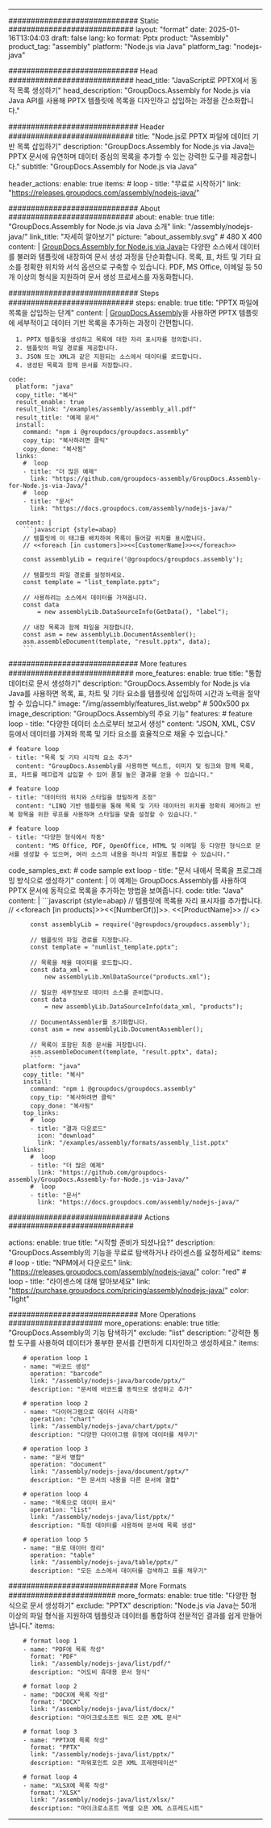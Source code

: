 



---
############################# Static ############################
layout: "format"
date:  2025-01-16T13:04:03
draft: false
lang: ko
format: Pptx
product: "Assembly"
product_tag: "assembly"
platform: "Node.js via Java"
platform_tag: "nodejs-java"

############################# Head ############################
head_title: "JavaScript로 PPTX에서 동적 목록 생성하기"
head_description: "GroupDocs.Assembly for Node.js via Java API를 사용해 PPTX 템플릿에 목록을 디자인하고 삽입하는 과정을 간소화합니다."

############################# Header ############################
title: "Node.js로 PPTX 파일에 데이터 기반 목록 삽입하기" 
description: "GroupDocs.Assembly for Node.js via Java는 PPTX 문서에 유연하며 데이터 중심의 목록을 추가할 수 있는 강력한 도구를 제공합니다."
subtitle: "GroupDocs.Assembly for Node.js via Java" 

header_actions:
  enable: true
  items:
    #  loop
    - title: "무료로 시작하기"
      link: "https://releases.groupdocs.com/assembly/nodejs-java/"
      
############################# About ############################
about:
    enable: true
    title: "GroupDocs.Assembly for Node.js via Java 소개"
    link: "/assembly/nodejs-java/"
    link_title: "자세히 알아보기"
    picture: "about_assembly.svg" # 480 X 400
    content: |
       [GroupDocs.Assembly for Node.js via Java](/assembly/nodejs-java/)는 다양한 소스에서 데이터를 불러와 템플릿에 내장하여 문서 생성 과정을 단순화합니다. 목록, 표, 차트 및 기타 요소를 정확한 위치와 서식 옵션으로 구축할 수 있습니다. PDF, MS Office, 이메일 등 50개 이상의 형식을 지원하여 문서 생성 프로세스를 자동화합니다.

############################# Steps ############################
steps:
    enable: true
    title: "PPTX 파일에 목록을 삽입하는 단계"
    content: |
      [GroupDocs.Assembly](/assembly/nodejs-java/)을 사용하면 PPTX 템플릿에 세부적이고 데이터 기반 목록을 추가하는 과정이 간편합니다.
      
      1. PPTX 템플릿을 생성하고 목록에 대한 자리 표시자를 정의합니다.
      2. 템플릿의 파일 경로를 제공합니다.
      3. JSON 또는 XML과 같은 지원되는 소스에서 데이터를 로드합니다.
      4. 생성된 목록과 함께 문서를 저장합니다.
   
    code:
      platform: "java"
      copy_title: "복사"
      result_enable: true
      result_link: "/examples/assembly/assembly_all.pdf"
      result_title: "예제 문서"
      install:
        command: "npm i @groupdocs/groupdocs.assembly"
        copy_tip: "복사하려면 클릭"
        copy_done: "복사됨"
      links:
        #  loop
        - title: "더 많은 예제"
          link: "https://github.com/groupdocs-assembly/GroupDocs.Assembly-for-Node.js-via-Java/"
        #  loop
        - title: "문서"
          link: "https://docs.groupdocs.com/assembly/nodejs-java/"
          
      content: |
        ```javascript {style=abap}
        // 템플릿에 이 태그를 배치하여 목록이 들어갈 위치를 표시합니다.
        // <<foreach [in customers]>><<[CustomerName]>><</foreach>>
    
        const assemblyLib = require('@groupdocs/groupdocs.assembly');

        // 템플릿의 파일 경로를 설정하세요.
        const template = "list_template.pptx";

        // 사용하려는 소스에서 데이터를 가져옵니다.
        const data 
            = new assemblyLib.DataSourceInfo(GetData(), "label");

        // 내장 목록과 함께 파일을 저장합니다.
        const asm = new assemblyLib.DocumentAssembler();
        asm.assembleDocument(template, "result.pptx", data);
        ```           

############################# More features ############################
more_features:
  enable: true
  title: "통합 데이터로 문서 생성하기"
  description: "GroupDocs.Assembly for Node.js via Java를 사용하면 목록, 표, 차트 및 기타 요소를 템플릿에 삽입하여 시간과 노력을 절약할 수 있습니다."
  image: "/img/assembly/features_list.webp" # 500x500 px
  image_description: "GroupDocs.Assembly의 주요 기능"
  features:
    # feature loop
    - title: "다양한 데이터 소스로부터 보고서 생성"
      content: "JSON, XML, CSV 등에서 데이터를 가져와 목록 및 기타 요소를 효율적으로 채울 수 있습니다."

    # feature loop
    - title: "목록 및 기타 시각적 요소 추가"
      content: "GroupDocs.Assembly를 사용하면 텍스트, 이미지 및 링크와 함께 목록, 표, 차트를 매끄럽게 삽입할 수 있어 품질 높은 결과를 얻을 수 있습니다."

    # feature loop
    - title: "데이터의 위치와 스타일을 정밀하게 조정"
      content: "LINQ 기반 템플릿을 통해 목록 및 기타 데이터의 위치를 정확히 제어하고 반복 항목을 위한 루프를 사용하며 스타일을 맞춤 설정할 수 있습니다."

    # feature loop
    - title: "다양한 형식에서 작동"
      content: "MS Office, PDF, OpenOffice, HTML 및 이메일 등 다양한 형식으로 문서를 생성할 수 있으며, 여러 소스의 내용을 하나의 파일로 통합할 수 있습니다."
      
  code_samples_ext:
    # code sample ext loop
    - title: "문서 내에서 목록을 프로그래밍 방식으로 생성하기"
      content: |
        이 예제는 GroupDocs.Assembly를 사용하여 PPTX 문서에 동적으로 목록을 추가하는 방법을 보여줍니다.
      code:
        title: "Java"
        content: |
          ```javascript {style=abap}
          // 템플릿에 목록용 자리 표시자를 추가합니다.
          // <<foreach [in products]>><<[NumberOf()]>>. <<[ProductName]>>
          // <</foreach>>
          
          const assemblyLib = require('@groupdocs/groupdocs.assembly');

          // 템플릿의 파일 경로를 지정합니다.
          const template = "numlist_template.pptx";

          // 목록을 채울 데이터를 로드합니다.
          const data_xml =
              new assemblyLib.XmlDataSource("products.xml");

          // 필요한 세부정보로 데이터 소스를 준비합니다.
          const data 
              = new assemblyLib.DataSourceInfo(data_xml, "products");

          // DocumentAssembler를 초기화합니다.
          const asm = new assemblyLib.DocumentAssembler();

          // 목록이 포함된 최종 문서를 저장합니다.
          asm.assembleDocument(template, "result.pptx", data);
          ```
        platform: "java"
        copy_title: "복사"
        install:
          command: "npm i @groupdocs/groupdocs.assembly"
          copy_tip: "복사하려면 클릭"
          copy_done: "복사됨"
        top_links:
          #  loop
          - title: "결과 다운로드"
            icon: "download"
            link: "/examples/assembly/formats/assembly_list.pptx"
        links:
          #  loop
          - title: "더 많은 예제"
            link: "https://github.com/groupdocs-assembly/GroupDocs.Assembly-for-Node.js-via-Java/"
          #  loop
          - title: "문서"
            link: "https://docs.groupdocs.com/assembly/nodejs-java/"
            

            


############################## Actions ############################

actions:
  enable: true
  title: "시작할 준비가 되셨나요?"
  description: "GroupDocs.Assembly의 기능을 무료로 탐색하거나 라이센스를 요청하세요"
  items:
    #  loop
    - title: "NPM에서 다운로드"
      link: "https://releases.groupdocs.com/assembly/nodejs-java/"
      color: "red"
        #  loop
    - title: "라이센스에 대해 알아보세요"
      link: "https://purchase.groupdocs.com/pricing/assembly/nodejs-java/"
      color: "light"


############################# More Operations #####################
more_operations:
    enable: true
    title: "GroupDocs.Assembly의 기능 탐색하기"
    exclude: "list"
    description: "강력한 통합 도구를 사용하여 데이터가 풍부한 문서를 간편하게 디자인하고 생성하세요."
    items: 
          
        # operation loop 1
        - name: "바코드 생성"
          operation: "barcode"
          link: "/assembly/nodejs-java/barcode/pptx/"
          description: "문서에 바코드를 동적으로 생성하고 추가"

        # operation loop 2
        - name: "다이어그램으로 데이터 시각화"
          operation: "chart"
          link: "/assembly/nodejs-java/chart/pptx/"
          description: "다양한 다이어그램 유형에 데이터를 채우기"

        # operation loop 3
        - name: "문서 병합"
          operation: "document"
          link: "/assembly/nodejs-java/document/pptx/"
          description: "한 문서의 내용을 다른 문서에 결합"

        # operation loop 4
        - name: "목록으로 데이터 표시"
          operation: "list"
          link: "/assembly/nodejs-java/list/pptx/"
          description: "특정 데이터를 사용하여 문서에 목록 생성"

        # operation loop 5
        - name: "표로 데이터 정리"
          operation: "table"
          link: "/assembly/nodejs-java/table/pptx/"
          description: "모든 소스에서 데이터를 검색하고 표를 채우기"
         
          
############################# More Formats ########################
more_formats:
    enable: true
    title: "다양한 형식으로 문서 생성하기"
    exclude: "PPTX"
    description: "Node.js via Java는 50개 이상의 파일 형식을 지원하여 템플릿과 데이터를 통합하여 전문적인 결과를 쉽게 만들어 냅니다."
    items: 
          
        # format loop 1
        - name: "PDF에 목록 작성"
          format: "PDF"
          link: "/assembly/nodejs-java/list/pdf/"
          description: "어도비 휴대용 문서 형식"
          
        # format loop 2
        - name: "DOCX에 목록 작성"
          format: "DOCX"
          link: "/assembly/nodejs-java/list/docx/"
          description: "마이크로소프트 워드 오픈 XML 문서"
          
        # format loop 3
        - name: "PPTX에 목록 작성"
          format: "PPTX"
          link: "/assembly/nodejs-java/list/pptx/"
          description: "파워포인트 오픈 XML 프레젠테이션"
          
        # format loop 4
        - name: "XLSX에 목록 작성"
          format: "XLSX"
          link: "/assembly/nodejs-java/list/xlsx/"
          description: "마이크로소프트 엑셀 오픈 XML 스프레드시트"


          

---